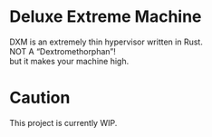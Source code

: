 # Deluxe Extreme Machine
DXM is an extremely thin hypervisor written in Rust.  
NOT A “Dextromethorphan”!  
but it makes your machine high.

# Caution
This project is currently WIP.
